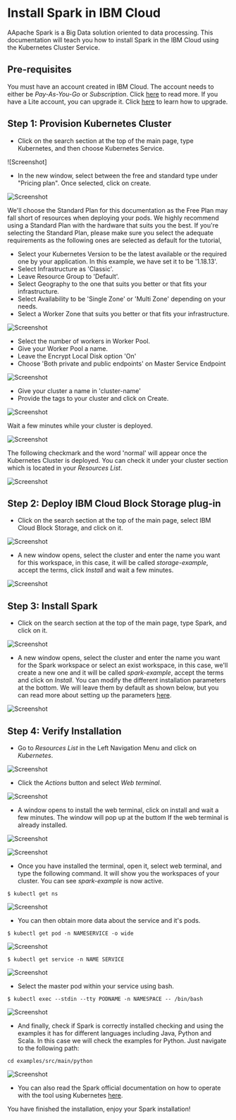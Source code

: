 # Install Spark in IBM Cloud

AApache Spark is a Big Data solution oriented to data processing. This documentation will teach you how to install Spark in the IBM Cloud using the Kubernetes Cluster Service.

## Pre-requisites

You must have an account created in IBM Cloud. The account needs to either be *Pay-As-You-Go* or *Subscription*. Click [here](https://cloud.ibm.com/docs/account?topic=account-accounts "here") to read more.
If you have a Lite account, you can upgrade it. Click [here](https://cloud.ibm.com/docs/account?topic=account-account-getting-started#account-gs-upgrade "here") to learn how to upgrade.

## Step 1: Provision Kubernetes Cluster

* Click on the search section at the top of the main page, type Kubernetes, and then choose Kubernetes Service.

![Screenshot][](Kubernetes1.PNG)

* In the new window, select between the free and standard type under "Pricing plan". Once selected, click on create.

![Screenshot](KubernetesPaid1.PNG)

We'll choose the Standard Plan for this documentation as the Free Plan may fall short of resources when deploying your pods. We highly recommend using a Standard Plan with the hardware that suits you the best. If you're selecting the Standard Plan, please make sure you select the adequate requirements as the following ones are selected as default for the tutorial,

* Select your Kubernetes Version to be the latest available or the required one by your application. In this example, we have set it to be '1.18.13'.
* Select Infrastructure as 'Classic'.
* Leave Resource Group to 'Default'.
* Select Geography to the one that suits you better or that fits your infrastructure.
* Select Availability to be 'Single Zone' or 'Multi Zone' depending on your needs.
* Select a Worker Zone that suits you better or that fits your infrastructure.

![Screenshot](KubernetesPaid2.PNG)

* Select the number of workers in Worker Pool.
* Give your Worker Pool a name.
* Leave the Encrypt Local Disk option 'On'
* Choose 'Both private and public endpoints' on Master Service Endpoint

![Screenshot](KubernetesPaid4.PNG)

* Give your cluster a name in 'cluster-name'
* Provide the tags to your cluster and click on Create.

![Screenshot](KubernetesPaid5.PNG)

Wait a few minutes while your cluster is deployed.

![Screenshot](KubernetesPaid3.PNG)

The following checkmark and the word 'normal' will appear once the Kubernetes Cluster is deployed. You can check it under your cluster section which is located in your *Resources List*.

![Screenshot](KubernetesPaid6.PNG)


## Step 2:  Deploy IBM Cloud Block Storage plug-in

* Click on the search section at the top of the main page, select IBM Cloud Block Storage, and click on it.

![Screenshot](StoragePaid1.PNG)

* A new window opens, select the cluster and enter the name you want for this workspace, in this case, it will be called _storage-example_, accept the terms, click *Install* and wait a few minutes.

![Screenshot](StoragePaid2.PNG)


## Step 3: Install Spark

* Click on the search section at the top of the main page, type Spark, and click on it.

![Screenshot](Spark1.PNG)

* A new window opens, select the cluster and enter the name you want for the Spark workspace or select an exist workspace, in this case, we'll create a new one and it will be called _spark-example_, accept the terms and click on *Install*. You can modify the different installation parameters at the bottom. We will leave them by default as shown below, but you can read more about setting up the parameters [here](https://cloud.ibm.com/catalog/content/spark#about "here").

![Screenshot](Spark2.PNG)


## Step 4: Verify Installation

* Go to *Resources List* in the Left Navigation Menu and click on *Kubernetes*.

![Screenshot](test1.png)

* Click the *Actions* button and select *Web terminal*.

![Screenshot](test2.PNG)

* A window opens to install the web terminal, click on install and wait a few minutes. The window will pop up at the buttom If the web terminal is already installed.

![Screenshot](test3.PNG)

![Screenshot](test7.PNG)

* Once you have installed the terminal, open it, select web terminal, and type the following command. It will show you the workspaces of your cluster. You can see *spark-example* is now active.

`$ kubectl get ns`

![Screenshot](testspark1.PNG)

* You can then obtain more data about the service and it's pods.

`$ kubectl get pod -n NAMESERVICE -o wide`

![Screenshot](testspark2.PNG)

`$ kubectl get service -n NAME SERVICE`

![Screenshot](testspark3.PNG)

* Select the master pod within your service using bash.

`$ kubectl exec --stdin --tty PODNAME -n NAMESPACE -- /bin/bash`

![Screenshot](testspark4.PNG)

* And finally, check if Spark is correctly installed checking and using the examples it has for different languages including Java, Python and Scala. In this case we will check the examples for Python. Just navigate to the following path:

`cd examples/src/main/python `

![Screenshot](testspark5.PNG)

* You can also read the Spark official documentation on how to operate with the tool using Kubernetes [here](https://spark.apache.org/docs/latest/running-on-kubernetes.html "here").

You have finished the installation, enjoy your Spark installation!

